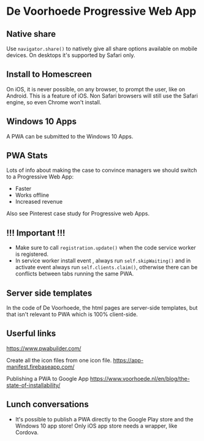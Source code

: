 # De Voorhoede Progressive Web App

## Native share
Use `navigator.share()` to natively give all share options available on mobile devices. On desktops it's supported by Safari only.

## Install to Homescreen
On iOS, it is never possible, on any browser, to prompt the user, like on Android. This is a feature of iOS. Non Safari browsers will still use the Safari engine, so even Chrome won't install.

## Windows 10 Apps
A PWA can be submitted to the Windows 10 Apps.

## PWA Stats
Lots of info about making the case to convince managers we should switch to a Progressive Web App:
- Faster
- Works offline
- Increased revenue

Also see Pinterest case study for Progressive web Apps.

## !!! Important !!!

- Make sure to call `registration.update()` when the code service worker is registered.
- In service worker install event , always run `self.skipWaiting()` and in activate event always run `self.clients.claim()`, otherwise there can be conflicts between tabs running the same PWA.


## Server side templates
In the code of De Voorhoede, the html pages are server-side templates, but that isn't relevant to PWA which is 100% client-side.

## Userful links

https://www.pwabuilder.com/

Create all the icon files from one icon file.
https://app-manifest.firebaseapp.com/

Publishing a PWA to Google App
https://www.voorhoede.nl/en/blog/the-state-of-installability/

## Lunch conversations

- It's possible to publish a PWA directly to the Google Play store and the Windows 10 app store! Only iOS app store needs a wrapper, like Cordova.


